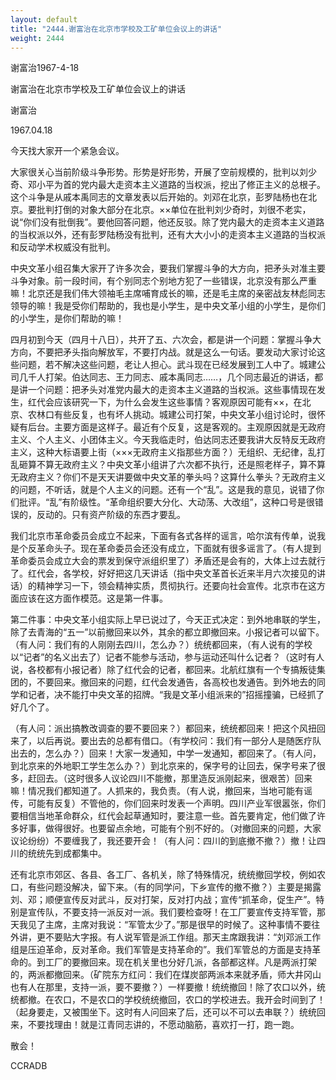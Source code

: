 ```yaml
---
layout: default
title: "2444.谢富治在北京市学校及工矿单位会议上的讲话"
weight: 2444
---
```


谢富治1967-4-18

谢富治在北京市学校及工矿单位会议上的讲话

谢富治

1967.04.18

今天找大家开一个紧急会议。

大家很关心当前阶级斗争形势。形势是好形势，开展了空前规模的，批判以刘少奇、邓小平为首的党内最大走资本主义道路的当权派，挖出了修正主义的总根子。这个斗争是从戚本禹同志的文章发表以后开始的。刘邓在北京，彭罗陆杨也在北京。要批判打倒的对象大部分在北京。××单位在批判刘少奇时，刘很不老实，说“你们没有批倒我”。要他回答问题，他还反驳。除了党内最大的走资本主义道路的当权派以外，还有彭罗陆杨没有批判，还有大大小小的走资本主义道路的当权派和反动学术权威没有批判。

中央文革小组召集大家开了许多次会，要我们掌握斗争的大方向，把矛头对准主要斗争对象。前一段时间，有个别同志个别地方犯了一些错误，北京没有那么严重嘛！北京还是我们伟大领袖毛主席哺育成长的嘛，还是毛主席的亲密战友林彪同志领导的嘛！我是受你们帮助的，我也是小学生，是中央文革小组的小学生，是你们的小学生，是你们帮助的嘛！

四月初到今天（四月十八日），共开了五、六次会，都是讲一个问题：掌握斗争大方向，不要把矛头指向解放军，不要打内战。就是这么一句话。要发动大家讨论这些问题，若不解决这些问题，老让人担心。武斗现在已经发展到工人中了。城建公司几千人打架。伯达同志、王力同志、戚本禹同志……，几个同志最近的讲话，都是讲一个问题：把矛头对准党内最大的走资本主义道路的当权派。这些事情现在发生，红代会应该研究一下，为什么会发生这些事情？客观原因可能有××，在北京、农林口有些反复，也有坏人挑动。城建公司打架，中央文革小组讨论时，很怀疑有后台。主要方面是这样子。最近有个反复，这是客观的。主观原因就是无政府主义、个人主义、小团体主义。今天我临走时，伯达同志还要我讲大反特反无政府主义，这种大标语要上街（×××无政府主义指那些方面？）无组织、无纪律，乱打乱砸算不算无政府主义？中央文革小组讲了六次都不执行，还是照老样子，算不算无政府主义？你们不是天天讲要做中央文革的拳头吗？这算什么拳头？无政府主义的问题，不听话，就是个人主义的问题。还有一个“乱”。这是我的意见，说错了你们批评。“乱”有阶级性。“革命组织要大分化、大动荡、大改组”，这种口号是很错误的，反动的。只有资产阶级的东西才要乱。

我们北京市革命委员会成立不起来，下面有各式各样的谣言，哈尔滨有传单，说我是个反革命头子。现在革命委员会还没有成立，下面就有很多谣言了。（有人提到革命委员会成立大会的票发到保守派组织里了）矛盾还是会有的，大体上过去就行了。红代会，各学校，好好把这几天讲话（指中央文革首长近来半月六次接见的讲话）的精神学习一下，领会精神实质，贯彻执行。还要向社会宣传。北京市在这方面应该在这方面作模范。这是第一件事。

第二件事：中央文革小组实际上早已说过了，今天正式决定：到外地串联的学生，除了去青海的“五一”以前撤回来以外，其余的都立即撤回来。小报记者可以留下。（有人问：我们有的人刚刚去四川，怎么办？）统统都回来，（有人说有的学校以“记者”的名义出去了）记者不能参与活动，参与运动还叫什么记者？（这时有人说，各校都有小报记者）除了红代会的记者，都回来。北航红旗有一个专搞叛徒集团的，不要回来。撤回来的问题，红代会发通告，各高校也发通告。到外地去的同学和记者，决不能打中央文革的招牌。“我是文革小组派来的”招摇撞骗，已经抓了好几个了。

（有人问：派出搞教改调查的要不要回来？）都回来，统统都回来！把这个风扭回来了，以后再说。要出去的总都有借口。（有学校问：我们有一部分人是随医疗队出去的，怎么办？）回来！大家一发通知，中学一发通知，都回来了。（有人问，到北京来的外地职工学生怎么办？）到北京来的，保字号的让回去，保字号来了很多，赶回去。（这时很多人议论四川不能撤，那里造反派刚起来，很艰苦）回来嘛！情况我们都知道了。人抓来的，我负责。（有人说，撤回来，当地可能有谣传，可能有反复）不管他的，你们回来时发表一个声明。四川产业军很嚣张，你们要相信当地革命群众，红代会起草通知时，要注意一些。首先要肯定，他们做了许多好事，做得很好。也要留点余地，可能有个别不好的。（对撤回来的问题，大家议论纷纷）不要缠我了，我还要开会！（有人问：四川的到底撤不撤？）撤！让四川的统统先到成都集中。

还有北京市郊区、各县、各工厂、各机关，除了特殊情况，统统撤回学校，例如农口，有些问题没解决，留下来。（有的同学问，下乡宣传的撤不撤？）主要是揭露刘、邓；顺便宣传反对武斗，反对打架，反对打内战；宣传“抓革命，促生产”。特别是宣传队，不要支持一派反对一派。我们要检查呀！在工厂要宣传支持军管，那天我见了主席，主席对我说：“军管太少了。”那是很早的时候了。这种事情不要往外讲，更不要贴大字报。有人说军管是派工作组。那天主席跟我讲：“刘邓派工作组是压迫革命，反对革命。我们军管是支持革命的”。我们军管总的方面是支持革命的。到工厂的要撤回来。现在机关里也分好几派，各部都这样。凡是两派打架的，两派都撤回来。（矿院东方红问：我们在煤炭部两派本来就矛盾，师大井冈山也有人在那里，支持一派，要不要撤？）一样要撤！统统撤回！除了农口以外，统统都撤。在农口，不是农口的学校统统撤回，农口的学校进去。我开会时间到了！（起身要走，又被围坐下。这时有人问回来了后，还可以不可以去串联？）统统回来，不要找理由！就是江青同志讲的，不愿动脑筋，喜欢打一打，跑一跑。

散会！

CCRADB

